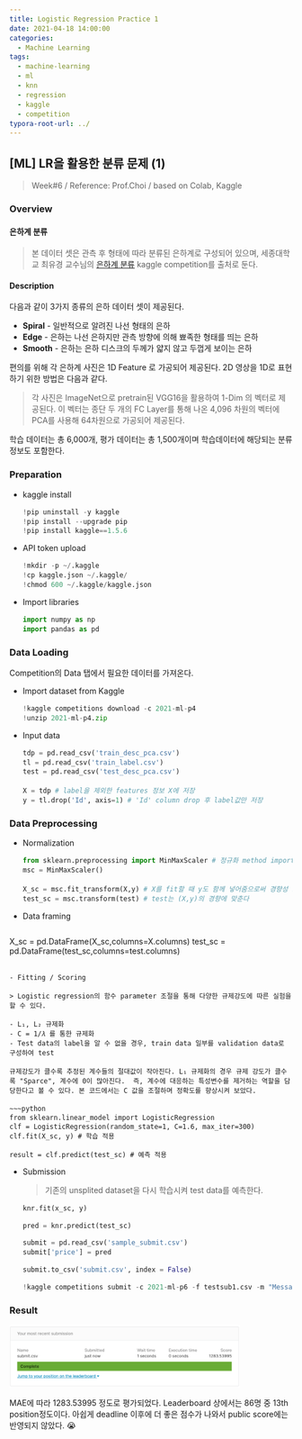 ```yaml
---
title: Logistic Regression Practice 1
date: 2021-04-18 14:00:00
categories:
  - Machine Learning
tags:
  - machine-learning
  - ml
  - knn
  - regression
  - kaggle
  - competition
typora-root-url: ../
---
```




## [ML] LR을 활용한 분류 문제 (1)

> Week#6 / Reference: Prof.Choi / based on Colab, Kaggle



### Overview

#### 은하계 분류

> 본 데이터 셋은 관측 후 형태에 따라 분류된 은하계로 구성되어 있으며, 세종대학교 최유경 교수님의 [은하계 분류](https://www.kaggle.com/c/2021-ml-p4) kaggle competition를 출처로 둔다.

#### Description

다음과 같이 3가지 종류의 은하 데이터 셋이 제공된다.

- **Spiral** - 일반적으로 알려진 나선 형태의 은하
- **Edge** - 은하는 나선 은하지만 관측 방향에 의해 뾰족한 형태를 띄는 은하
- **Smooth** - 은하는 은하 디스크의 두께가 얇지 않고 두껍게 보이는 은하

편의를 위해 각 은하계 사진은 1D Feature 로 가공되어 제공된다. 2D 영상을 1D로 표현하기 위한 방법은 다음과 같다.

> 각 사진은 ImageNet으로 pretrain된 VGG16을 활용하여 1-Dim 의 벡터로 제공된다. 이 벡터는 종단 두 개의 FC Layer를 통해 나온 4,096 차원의 벡터에 PCA를 사용해 64차원으로 가공되어 제공된다.

학습 데이터는 총 6,000개, 평가 데이터는 총 1,500개이며 학습데이터에 해당되는 분류 정보도 포함한다.



### Preparation

- kaggle install

  ~~~python
  !pip uninstall -y kaggle
  !pip install --upgrade pip
  !pip install kaggle==1.5.6
  ~~~

- API token upload

  ~~~python
  !mkdir -p ~/.kaggle
  !cp kaggle.json ~/.kaggle/
  !chmod 600 ~/.kaggle/kaggle.json
  ~~~

- Import libraries

  ~~~python
  import numpy as np
  import pandas as pd
  ~~~


### Data Loading

Competition의 Data 탭에서 필요한 데이터를 가져온다.

- Import dataset from Kaggle

  ~~~python
  !kaggle competitions download -c 2021-ml-p4
  !unzip 2021-ml-p4.zip
  ~~~

- Input data

  ~~~python
  tdp = pd.read_csv('train_desc_pca.csv')
  tl = pd.read_csv('train_label.csv')
  test = pd.read_csv('test_desc_pca.csv')
  
  X = tdp # label을 제외한 features 정보 X에 저장
  y = tl.drop('Id', axis=1) # 'Id' column drop 후 label값만 저장
  ~~~
  


### Data Preprocessing

- Normalization

  ~~~python
  from sklearn.preprocessing import MinMaxScaler # 정규화 method import
  msc = MinMaxScaler()
  
  X_sc = msc.fit_transform(X,y) # X를 fit할 때 y도 함께 넣어줌으로써 경향성 조절
  test_sc = msc.transform(test) # test는 (X,y)의 경향에 맞춘다
  ~~~
  
- Data framing

  ~~~python
X_sc = pd.DataFrame(X_sc,columns=X.columns)
  test_sc = pd.DataFrame(test_sc,columns=test.columns)
  ~~~
  
- Fitting / Scoring

  > Logistic regression의 함수 parameter 조절을 통해 다양한 규제강도에 따른 실험을 할 수 있다.

  - L₁, L₂ 규제화
  - C = 1/𝜆 를 통한 규제화
  - Test data의 label을 알 수 없을 경우, train data 일부를 validation data로 구성하여 test

  규제강도가 클수록 추정된 계수들의 절대값이 작아진다. L₁ 규제화의 경우 규제 강도가 클수록 "Sparce", 계수에 0이 많아진다.  즉, 계수에 대응하는 특성변수를 제거하는 역할을 담당한다고 볼 수 있다. 본 코드에서는 C 값을 조절하며 정확도를 향상시켜 보았다.

  ~~~python
  from sklearn.linear_model import LogisticRegression
  clf = LogisticRegression(random_state=1, C=1.6, max_iter=300)
  clf.fit(X_sc, y) # 학습 적용
  
  result = clf.predict(test_sc) # 예측 적용
  ~~~

- Submission

  > 기존의 unsplited dataset을 다시 학습시켜 test data를 예측한다.

  ~~~python
  knr.fit(x_sc, y)
  ~~~

  ~~~python
  pred = knr.predict(test_sc)
  ~~~

  ~~~python
  submit = pd.read_csv('sample_submit.csv')
  submit['price'] = pred
  ~~~

  ~~~python
  submit.to_csv('submit.csv', index = False)
  ~~~

  ~~~python
  !kaggle competitions submit -c 2021-ml-p6 -f testsub1.csv -m "Message"
  ~~~




### Result

<img src="/images/post15-ml-w5-3/3.png" alt="score" style="zoom:40%;border:none" /> 

MAE에 따라 1283.53995 정도로 평가되었다. Leaderboard 상에서는 86명 중 13th position정도이다. 아쉽게 deadline 이후에 더 좋은 점수가 나와서 public score에는 반영되지 않았다. :sob: